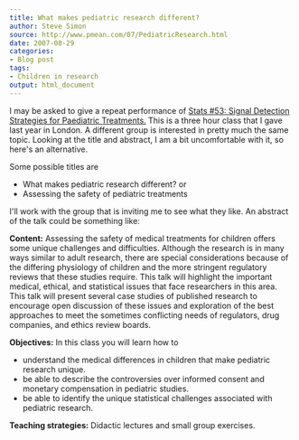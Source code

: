 ```yaml
---
title: What makes pediatric research different?
author: Steve Simon
source: http://www.pmean.com/07/PediatricResearch.html
date: 2007-08-29
categories:
- Blog post
tags:
- Children in research
output: html_document
---
```

I may be asked to give a repeat performance of [Stats \#53: Signal
Detection Strategies for Paediatric Treatments.](../training/hand53.asp)
This is a three hour class that I gave last year in London. A different
group is interested in pretty much the same topic. Looking at the title
and abstract, I am a bit uncomfortable with it, so here\'s an
alternative.

Some possible titles are

-   What makes pediatric research different? or
-   Assessing the safety of pediatric treatments

I\'ll work with the group that is inviting me to see what they like. An
abstract of the talk could be something like:

**Content:** Assessing the safety of medical treatments for children
offers some unique challenges and difficulties. Although the research is
in many ways similar to adult research, there are special considerations
because of the differing physiology of children and the more stringent
regulatory reviews that these studies require. This talk will highlight
the important medical, ethical, and statistical issues that face
researchers in this area. This talk will present several case studies of
published research to encourage open discussion of these issues and
exploration of the best approaches to meet the sometimes conflicting
needs of regulators, drug companies, and ethics review boards.

**Objectives:** In this class you will learn how to

-   understand the medical differences in children that make pediatric
    research unique.
-   be able to describe the controversies over informed consent and
    monetary compensation in pediatric studies.
-   be able to identify the unique statistical challenges associated
    with pediatric research.

**Teaching strategies:** Didactic lectures and small group exercises.

